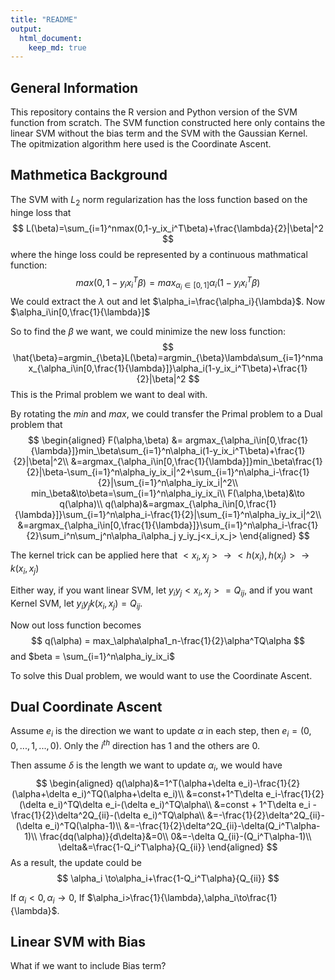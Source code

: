 ```yaml
---
title: "README"
output: 
  html_document:
    keep_md: true
---
```




## General Information

This repository contains the R version and Python version of the SVM function from scratch. The SVM function constructed here only contains the linear SVM without the bias term and the SVM with the Gaussian Kernel. The opitmization algorithm here used is the Coordinate Ascent.

## Mathmetica Background

The SVM with $L_2$ norm regularization has the loss function based on the hinge loss that
$$
L(\beta)=\sum_{i=1}^nmax(0,1-y_ix_i^T\beta)+\frac{\lambda}{2}|\beta|^2
$$
where the hinge loss could be represented by a continuous mathmatical function:
$$
max(0,1-y_ix_i^T\beta) = max_{\alpha_i\in[0,1]}\alpha_i(1-y_ix_i^T\beta)
$$
We could extract the $\lambda$ out and let $\alpha_i=\frac{\alpha_i}{\lambda}$. Now $\alpha_i\in[0,\frac{1}{\lambda}]$

So to find the $\beta$ we want, we could minimize the new loss function:
$$
\hat{\beta}=argmin_{\beta}L(\beta)=argmin_{\beta}\lambda\sum_{i=1}^nmax_{\alpha_i\in[0,\frac{1}{\lambda}]}\alpha_i(1-y_ix_i^T\beta)+\frac{1}{2}|\beta|^2
$$
This is the Primal problem we want to deal with.

By rotating the $min$ and $max$, we could transfer the Primal problem to a Dual problem that
$$
\begin{aligned}
F(\alpha,\beta) &= argmax_{\alpha_i\in[0,\frac{1}{\lambda}]}min_\beta\sum_{i=1}^n\alpha_i(1-y_ix_i^T\beta)+\frac{1}{2}|\beta|^2\\
&=argmax_{\alpha_i\in[0,\frac{1}{\lambda}]}min_\beta\frac{1}{2}|\beta-\sum_{i=1}^n\alpha_iy_ix_i|^2+\sum_{i=1}^n\alpha_i-\frac{1}{2}|\sum_{i=1}^n\alpha_iy_ix_i|^2\\
min_\beta&\to\beta=\sum_{i=1}^n\alpha_iy_ix_i\\
F(\alpha,\beta)&\to q(\alpha)\\
q(\alpha)&=argmax_{\alpha_i\in[0,\frac{1}{\lambda}]}\sum_{i=1}^n\alpha_i-\frac{1}{2}|\sum_{i=1}^n\alpha_iy_ix_i|^2\\
&=argmax_{\alpha_i\in[0,\frac{1}{\lambda}]}\sum_{i=1}^n\alpha_i-\frac{1}{2}\sum_i^n\sum_j^n\alpha_i\alpha_j y_iy_j<x_i,x_j>
\end{aligned}
$$

The kernel trick can be applied here that $<x_i,x_j>\to<h(x_i),h(x_j)>\to k(x_i,x_j)$

Either way, if you want linear SVM, let $y_iy_j<x_i,x_j>=Q_{ij}$, and if you want Kernel SVM, let $y_iy_jk(x_i,x_j)=Q_{ij}$.

Now out loss function becomes
$$
q(\alpha) = max_\alpha\alpha1_n-\frac{1}{2}\alpha^TQ\alpha
$$
and $beta = \sum_{i=1}^n\alpha_iy_ix_i$


To solve this Dual problem, we would want to use the Coordinate Ascent.

## Dual Coordinate Ascent

Assume $e_i$ is the direction we want to update $\alpha$ in each step, then $e_i=(0,0,...,1,...,0)$. Only the $i^{th}$ direction has 1 and the others are 0.

Then assume $\delta$ is the length we want to update $\alpha_i$, we would have
$$
\begin{aligned}
q(\alpha)&=1^T(\alpha+\delta e_i)-\frac{1}{2}(\alpha+\delta e_i)^TQ(\alpha+\delta e_i)\\
&=const+1^T\delta e_i-\frac{1}{2}(\delta e_i)^TQ\delta e_i-(\delta e_i)^TQ\alpha\\
&=const + 1^T\delta e_i - \frac{1}{2}\delta^2Q_{ii}-(\delta e_i)^TQ\alpha\\
&=-\frac{1}{2}\delta^2Q_{ii}-(\delta e_i)^TQ(\alpha-1)\\
&=-\frac{1}{2}\delta^2Q_{ii}-\delta(Q_i^T\alpha-1)\\
\frac{dq(\alpha)}{d\delta}&=0\\
0&=-\delta Q_{ii}-(Q_i^T\alpha-1)\\
\delta&=\frac{1-Q_i^T\alpha}{Q_{ii}}
\end{aligned}
$$
As a result, the update could be
$$
\alpha_i \to\alpha_i+\frac{1-Q_i^T\alpha}{Q_{ii}}
$$

If $\alpha_i<0,\alpha_i\to0$, If $\alpha_i>\frac{1}{\lambda},\alpha_i\to\frac{1}{\lambda}$.

## Linear SVM with Bias

What if we want to include Bias term?



